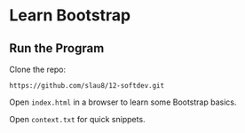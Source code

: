 # Learn Bootstrap

## Run the Program
Clone the repo:
```
https://github.com/slau8/12-softdev.git
```

Open `index.html` in a browser to learn some Bootstrap basics.

Open `context.txt` for quick snippets.
